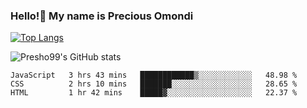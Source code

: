 ### Hello!👋 My name is Precious Omondi 

[![Top Langs](https://github-readme-stats.vercel.app/api/top-langs/?username=Presho99&langs_count=8&theme=dark)](https://github.com/Presho99/github-readme-stats)

![Presho99's GitHub stats](https://github-readme-stats.vercel.app/api?username=Presho99&show_icons=true&theme=dark)

<!--START_SECTION:waka-->

```text
JavaScript   3 hrs 43 mins   ████████████▒░░░░░░░░░░░░   48.98 %
CSS          2 hrs 10 mins   ███████░░░░░░░░░░░░░░░░░░   28.65 %
HTML         1 hr 42 mins    █████▓░░░░░░░░░░░░░░░░░░░   22.37 %
```

<!--END_SECTION:waka-->

